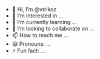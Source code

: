 - 👋 Hi, I’m @vtrikoz
- 👀 I’m interested in ...
- 🌱 I’m currently learning ...
- 💞️ I’m looking to collaborate on ...
- 📫 How to reach me ...
- 😄 Pronouns: ...
- ⚡ Fun fact: ...

<!---
vtrikoz/vtrikoz is a ✨ special ✨ repository because its `README.md` (this file) appears on your GitHub profile.
You can click the Preview link to take a look at your changes.
--->
